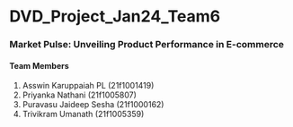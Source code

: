 # DVD_Project_Jan24_Team6

### Market Pulse: Unveiling Product Performance in E-commerce

#### Team Members
1. Asswin Karuppaiah PL (21f1001419)
2. Priyanka Nathani  (21f1005807)
3. Puravasu Jaideep Sesha (21f1000162)
4. Trivikram Umanath (21f1005359)

